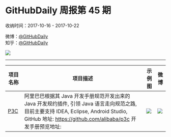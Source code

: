 # GitHubDaily 周报第 45 期

收纳时间：2017-10-16 - 2017-10-22

微博：[@GitHubDaily](https://weibo.com/GitHubDaily)    
知乎：[@GitHubDaily](https://www.zhihu.com/people/githubdaily)

![](https://raw.githubusercontent.com/GitHubDaily/GitHubDaily/master/assets/weixin.png)

---

项目名称 | 项目描述 | 示例图 | 微博
--- | --- | --- | ---
[P3C](status.github_url) | 阿里巴巴根据其 Java 开发手册规范开发出来的 Java 开发规约插件, 引领 Java 语言走向规范之路, 目前主要支持 IDEA, Eclipse, Android Studio, GitHub 地址: https://github.com/alibaba/p3c 开发手册预览地址: | ![](http://wx2.sinaimg.cn/large/006fiYtfgy1fkk9o07j0zj30p00dwape.jpg) | [![](https://raw.githubusercontent.com/GitHubDaily/GitHubDaily/master/assets/sina_logo.png)](https://weibo.com/5722964389/FqF6I1fYI)
